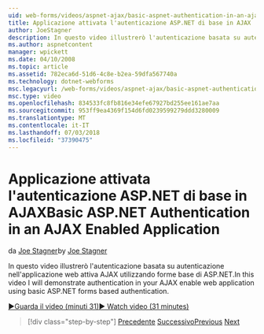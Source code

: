 ```yaml
---
uid: web-forms/videos/aspnet-ajax/basic-aspnet-authentication-in-an-ajax-enabled-application
title: Applicazione attivata l'autenticazione ASP.NET di base in AJAX | Microsoft Docs
author: JoeStagner
description: In questo video illustrerò l'autenticazione basata su autenticazione nell'applicazione web attiva AJAX utilizzando forme base di ASP.NET.
ms.author: aspnetcontent
manager: wpickett
ms.date: 04/10/2008
ms.topic: article
ms.assetid: 782eca6d-51d6-4c8e-b2ea-59dfa567740a
ms.technology: dotnet-webforms
msc.legacyurl: /web-forms/videos/aspnet-ajax/basic-aspnet-authentication-in-an-ajax-enabled-application
msc.type: video
ms.openlocfilehash: 834533fc8fb816e34efe67927bd255ee161ae7aa
ms.sourcegitcommit: 953ff9ea4369f154d6fd0239599279ddd3280009
ms.translationtype: MT
ms.contentlocale: it-IT
ms.lasthandoff: 07/03/2018
ms.locfileid: "37390475"
---
```

<a name="basic-aspnet-authentication-in-an-ajax-enabled-application"></a><span data-ttu-id="220b2-103">Applicazione attivata l'autenticazione ASP.NET di base in AJAX</span><span class="sxs-lookup"><span data-stu-id="220b2-103">Basic ASP.NET Authentication in an AJAX Enabled Application</span></span>
====================
<span data-ttu-id="220b2-104">da [Joe Stagner](https://github.com/JoeStagner)</span><span class="sxs-lookup"><span data-stu-id="220b2-104">by [Joe Stagner](https://github.com/JoeStagner)</span></span>

<span data-ttu-id="220b2-105">In questo video illustrerò l'autenticazione basata su autenticazione nell'applicazione web attiva AJAX utilizzando forme base di ASP.NET.</span><span class="sxs-lookup"><span data-stu-id="220b2-105">In this video I will demonstrate authentication in your AJAX enable web application using basic ASP.NET forms based authentication.</span></span>

[<span data-ttu-id="220b2-106">&#9654;Guarda il video (minuti 31)</span><span class="sxs-lookup"><span data-stu-id="220b2-106">&#9654; Watch video (31 minutes)</span></span>](https://channel9.msdn.com/Blogs/ASP-NET-Site-Videos/basic-aspnet-authentication-in-an-ajax-enabled-application)

> [!div class="step-by-step"]
> <span data-ttu-id="220b2-107">[Precedente](implement-infinite-data-patterns-in-ajax.md)
> [Successivo](how-to-dynamically-change-css-using-the-aspnet-ajax-updatepanel.md)</span><span class="sxs-lookup"><span data-stu-id="220b2-107">[Previous](implement-infinite-data-patterns-in-ajax.md)
[Next](how-to-dynamically-change-css-using-the-aspnet-ajax-updatepanel.md)</span></span>
